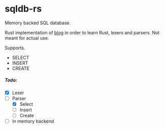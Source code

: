 # sqldb-rs


Memory backed SQL database. 

Rust implementation of [blog](https://notes.eatonphil.com/database-basics.html) in order to learn Rust, lexers and parsers. Not meant for actual use. 

Supports.
- SELECT
- INSERT
- CREATE


##### Todo:
- [x] Lexer
- [ ] Parser
  - [x] Select
  - [ ] Insert
  - [ ] Create
- [ ] In memory backend
